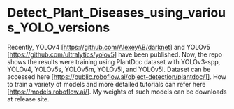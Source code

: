 # Detect_Plant_Diseases_using_various_YOLO_versions
Recently, YOLOv4 [https://github.com/AlexeyAB/darknet] and YOLOv5 [https://github.com/ultralytics/yolov5] have been published.
Now, the repo shows the results were training using PlantDoc dataset with YOLOv3-spp, YOLOv4, YOLOv5s, YOLOv5m, YOLOv5l, and YOLOv5l.
Dataset can be accessed here [https://public.roboflow.ai/object-detection/plantdoc/1].
How to train a variety of models and  more detailed tutorials can refer here [https://models.roboflow.ai/].
My weights of such models can be downloads at release site.

